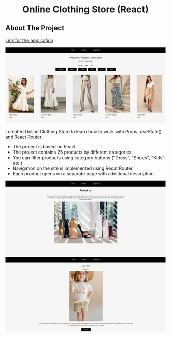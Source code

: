 <h1 align="center">Online Clothing Store (React)</h1>

<!-- ABOUT THE PROJECT -->
## About The Project

[Link for the application](https://alesya-superfin-online-clothing-store.netlify.app/about)

![Product Name Screen Shot](https://github.com/AlesyaSuperfin/online-clothing-store/blob/main/online_clothing_store.jpg)

I created Online Clothing Store to learn how to work with Props, useState() and React Router.

* The project is based on React.
* The project contains 25 products by different categories.
* You can filter products using category buttons ("Dress", "Shoes", "Kids" etc.)
* Navigation on the site is implemented using Recat Router.
* Each product opens on a separate page with additional description.

![Product Name Screen Shot](https://github.com/AlesyaSuperfin/online-clothing-store/blob/main/online_clothing_store_two.jpg)
![Product Name Screen Shot](https://github.com/AlesyaSuperfin/online-clothing-store/blob/main/online_clothing_store_three.jpg)




